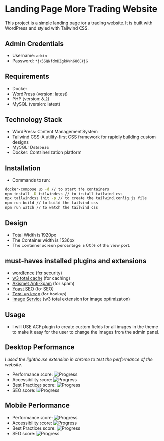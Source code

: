 # Landing Page More Trading Website

This project is a simple landing page for a trading website. It is built with WordPress and styled with Tailwind CSS.

## Admin Credentials

- Username: `admin`
- Password: `*jx5SQNfdmDZgkK%h686C#jG`

## Requirements

- Docker
- WordPress (version: latest)
- PHP (version: 8.2)
- MySQL (version: latest)

## Technology Stack

- WordPress: Content Management System
- Tailwind CSS: A utility-first CSS framework for rapidly building custom designs
- MySQL: Database
- Docker: Containerization platform

## Installation

- Commands to run:

```bash
docker-compose up -d // to start the containers
npm install -D tailwindcss // to install tailwind css
npx tailwindcss init -p // to create the tailwind.config.js file
npm run build // to build the tailwind css
npm run watch // to watch the tailwind css
```

## Design

- Total Width is 1920px
- The Container width is 1536px
- The container screen percentage is 80% of the view port.

## must-haves installed plugins and extensions

- [wordfence](https://wordpress.org/plugins/wordfence/) (for security)
- [w3 total cache](https://wordpress.org/plugins/w3-total-cache/) (for caching)
- [Akismet Anti-Spam](https://wordpress.org/plugins/akismet/) (for spam)
- [Yoast SEO](https://wordpress.org/plugins/wordpress-seo/) (for SEO)
- [Total up keep](https://wordpress.org/plugins/total-upkeep/) (for backup)
- [Image Service](https://www.boldgrid.com/w3-total-cache/) (w3 total extension for image optimization)

## Usage

- I will USE ACF plugin to create custom fields for all images in the theme to make it easy for the user to change the images from the admin panel.

## Desktop Performance

*I used the lighthouse extension in chrome to test the performance of the website.*

- Performance score: ![Progress](https://progress-bar.dev/100)
- Accessibility score: ![Progress](https://progress-bar.dev/94)
- Best Practices score: ![Progress](https://progress-bar.dev/100)
- SEO score: ![Progress](https://progress-bar.dev/100)

## Mobile Performance

- Performance score: ![Progress](https://progress-bar.dev/100)
- Accessibility score: ![Progress](https://progress-bar.dev/97)
- Best Practices score: ![Progress](https://progress-bar.dev/100)
- SEO score: ![Progress](https://progress-bar.dev/100)
